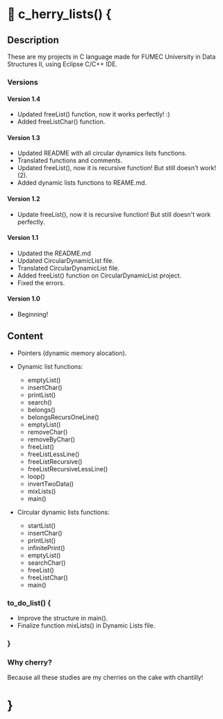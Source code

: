 # :cherries: c_herry_lists() {

## Description

These are my projects in C language made for FUMEC University in Data Structures II, using Eclipse C/C++ IDE.

### Versions ###

#### Version 1.4 ####

* Updated freeList() function, now it works perfectly! :)
* Added freeListChar() function.

#### Version 1.3 ####

* Updated README with all circular dynamics lists functions.
* Translated functions and comments.
* Updated freeList(), now it is recursive function! But still doesn't work! (2).
* Added dynamic lists functions to REAME.md.

#### Version 1.2 ####

* Update freeList(), now it is recursive function! But still doesn't work perfectly.

#### Version 1.1 ####

* Updated the README.md
* Updated CircularDynamicList file.
* Translated CircularDynamicList file.
* Added freeList() function on CircularDynamicList project.
* Fixed the errors.

#### Version 1.0 ####

* Beginning!

## Content
	
* Pointers (dynamic memory alocation).
* Dynamic list functions:

	- emptyList()
	- insertChar()
	- printList()
	- search()
	- belongs()
	- belongsRecursOneLine()
	- emptyList()
	- removeChar()
	- removeByChar()
	- freeList()
	- freeListLessLine()
	- freeListRecursive()
	- freeListRecursiveLessLine()
	- loop()
	- invertTwoData()
	- mixLists()
	- main()

* Circular dynamic lists functions:

	- startList()
	- insertChar()
	- printList()
	- infinitePrint()
	- emptyList()
	- searchChar()
	- freeList()
	- freeListChar()
	- main()

### to_do_list() {

* Improve the structure in main().
* Finalize function mixLists() in Dynamic Lists file.

### }

### Why cherry?

Because all these studies are my cherries on the cake with chantilly!

# }
